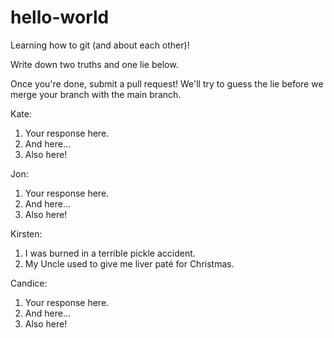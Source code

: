 # hello-world
Learning how to git (and about each other)!

Write down two truths and one lie below.

Once you're done, submit a pull request! We'll try to guess the lie before we merge your branch with the main branch.

Kate:
1. Your response here.
2. And here...
3. Also here!


Jon:
1. Your response here.
2. And here...
3. Also here!


Kirsten:
1. I was burned in a terrible pickle accident.
3. My Uncle used to give me liver paté for Christmas.


Candice:
1. Your response here.
2. And here...
3. Also here!
